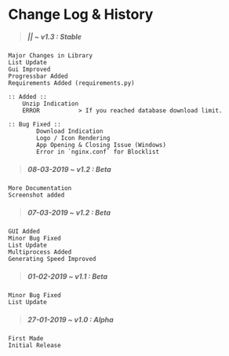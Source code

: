 # Change Log & History

> ##### || ~ _v1.3_ : _Stable_

    Major Changes in Library
    List Update
    Gui Improved
    Progressbar Added
    Requirements Added (requirements.py)

    :: Added ::
        Unzip Indication
        ERROR           > If you reached database download limit.

    :: Bug Fixed ::
            Download Indication
            Logo / Icon Rendering
            App Opening & Closing Issue (Windows)
            Error in `nginx.conf` for Blocklist

> ##### 08-03-2019 ~ _v1.2_ : _Beta_

    More Documentation
    Screenshot added

> ##### 07-03-2019 ~ _v1.2_ : _Beta_

    GUI Added
    Minor Bug Fixed
    List Update
    Multiprocess Added
    Generating Speed Improved

> ##### 01-02-2019 ~ _v1.1_ : _Beta_

    Minor Bug Fixed
    List Update

> ##### 27-01-2019 ~ _v1.0_ : _Alpha_

    First Made
    Initial Release

